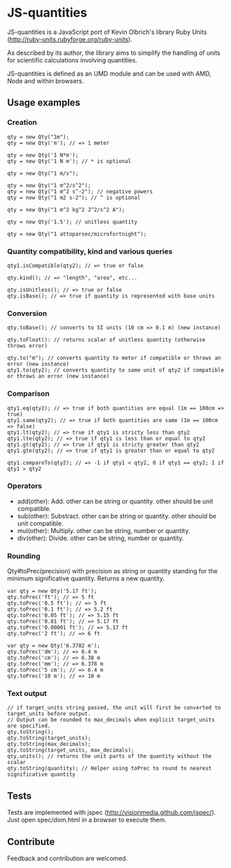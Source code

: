 JS-quantities
=============

JS-quantities is a JavaScript port of Kevin Olbrich's library Ruby Units
(http://ruby-units.rubyforge.org/ruby-units).

As described by its author, the library aims to simplify the handling of
units for scientific calculations involving quantities.

JS-quantities is defined as an UMD module and can be used with AMD, Node
and within browsers.

Usage examples
-----
### Creation
    qty = new Qty("1m");
    qty = new Qty('m'); // => 1 meter

    qty = new Qty('1 N*m');
    qty = new Qty('1 N m'); // * is optional

    qty = new Qty("1 m/s");

    qty = new Qty("1 m^2/s^2");
    qty = new Qty("1 m^2 s^-2"); // negative powers
    qty = new Qty("1 m2 s-2"); // ^ is optional

    qty = new Qty("1 m^2 kg^2 J^2/s^2 A");

    qty = new Qty('1.5'); // unitless quantity

    qty = new Qty("1 attoparsec/microfortnight");

### Quantity compatibility, kind and various queries
    qty1.isCompatible(qty2); // => true or false

    qty.kind(); // => "length", "area", etc...

    qty.isUnitless(); // => true or false
    qty.isBase(); // => true if quantity is represented with base units

### Conversion
    qty.toBase(); // converts to SI units (10 cm => 0.1 m) (new instance)

    qty.toFloat(): // returns scalar of unitless quantity (otherwise throws error)

    qty.to("m"); // converts quantity to meter if compatible or throws an error (new instance)
    qty1.to(qty2); // converts quantity to same unit of qty2 if compatible or throws an error (new instance)

### Comparison
    qty1.eq(qty2); // => true if both quantities are equal (1m == 100cm => true)
    qty1.same(qty2); // => true if both quantities are same (1m == 100cm => false)
    qty1.lt(qty2); // => true if qty1 is stricty less than qty2
    qty1.lte(qty2); // => true if qty1 is less than or equal to qty2
    qty1.gt(qty2); // => true if qty1 is stricty greater than qty2
    qty1.gte(qty2); // => true if qty1 is greater than or equal to qty2

    qty1.compareTo(qty2); // => -1 if qty1 < qty2, 0 if qty1 == qty2; 1 if qty1 > qty2

### Operators
* add(other): Add. other can be string or quantity. other should be unit compatible.
* sub(other): Substract. other can be string or quantity. other should be unit compatible.
* mul(other): Multiply. other can be string, number or quantity.
* div(other): Divide. other can be string, number or quantity.

### Rounding
Qty#toPrec(precision) with precision as string or quantity standing for the minimum significative quantity.
Returns a new quantity.

    var qty = new Qty('5.17 ft');
    qty.toPrec('ft'); // => 5 ft
    qty.toPrec('0.5 ft'); // => 5 ft
    qty.toPrec('0.1 ft'); // => 5.2 ft
    qty.toPrec('0.05 ft'); // => 5.15 ft
    qty.toPrec('0.01 ft'); // => 5.17 ft
    qty.toPrec('0.00001 ft'); // => 5.17 ft
    qty.toPrec('2 ft'); // => 6 ft

    var qty = new Qty('6.3782 m');
    qty.toPrec('dm'); // => 6.4 m
    qty.toPrec('cm'); // => 6.38 m
    qty.toPrec('mm'); // => 6.378 m
    qty.toPrec('5 cm'); // => 6.4 m
    qty.toPrec('10 m'); // => 10 m

### Text output
    // if target_units string passed, the unit will first be converted to target_units before output.
    // Output can be rounded to max_decimals when explicit target_units are specified.
    qty.toString();
    qty.toString(target_units);
    qty.toString(max_decimals);
    qty.toString(target_units, max_decimals);
    qty.units(); // returns the unit parts of the quantity without the scalar
    qty.toString(quantity); // Helper using toPrec to round to nearest significative quantity

Tests
-----
Tests are implemented with jspec (http://visionmedia.github.com/jspec/).
Just open spec/dom.html in a browser to execute them.

Contribute
----------
Feedback and contribution are welcomed.
